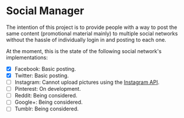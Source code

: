 # Social Manager

The intention of this project is to provide people with a way to post the same content (promotional material mainly) to multiple social networks without the hassle of individually login in and posting to each one.

At the moment, this is the state of the following social network's implementations:

- [X] Facebook: Basic posting.
- [X] Twitter: Basic posting.
- [ ] Instagram: Cannot upload pictures using the [Instagram API](https://www.instagram.com/developer/).
- [ ] Pinterest: On development.
- [ ] Reddit: Being considered.
- [ ] Google+: Being considered.
- [ ] Tumblr: Being considered.
